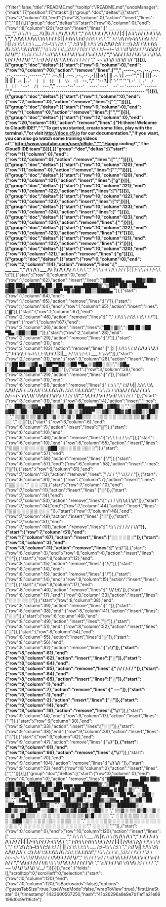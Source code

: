 {"filter":false,"title":"README.md","tooltip":"/README.md","undoManager":{"mark":17,"position":17,"stack":[[{"group":"doc","deltas":[{"start":{"row":7,"column":0},"end":{"row":8,"column":0},"action":"insert","lines":["",""]}]}],[{"group":"doc","deltas":[{"start":{"row":8,"column":0},"end":{"row":18,"column":120},"action":"insert","lines":["      ___           ___                       ___       ___           ___           ___           ___           ___     ","     /\\  \\         /\\  \\          ___        /\\__\\     |\\__\\         /\\  \\         /\\__\\         /\\  \\         /\\  \\    ","    /::\\  \\       /::\\  \\        /\\  \\      /:/  /     |:|  |       /::\\  \\       /:/  /        /::\\  \\        \\:\\  \\   ","   /:/\\:\\  \\     /:/\\:\\  \\       \\:\\  \\    /:/  /      |:|  |      /:/\\:\\  \\     /:/__/        /:/\\:\\  \\        \\:\\  \\  ","  /:/  \\:\\__\\   /::\\~\\:\\  \\      /::\\__\\  /:/  /       |:|__|__   /:/  \\:\\  \\   /::\\  \\ ___   /::\\~\\:\\  \\       /::\\  \\ "," /:/__/ \\:|__| /:/\\:\\ \\:\\__\\  __/:/\\/__/ /:/__/        /::::\\__\\ /:/__/ \\:\\__\\ /:/\\:\\  /\\__\\ /:/\\:\\ \\:\\__\\     /:/\\:\\__\\"," \\:\\  \\ /:/  / \\/__\\:\\/:/  / /\\/:/  /    \\:\\  \\       /:/~~/~    \\:\\  \\  \\/__/ \\/__\\:\\/:/  / \\/__\\:\\/:/  /    /:/  \\/__/","  \\:\\  /:/  /       \\::/  /  \\::/__/      \\:\\  \\     /:/  /       \\:\\  \\            \\::/  /       \\::/  /    /:/  /     ","   \\:\\/:/  /        /:/  /    \\:\\__\\       \\:\\  \\    \\/__/         \\:\\  \\           /:/  /        /:/  /     \\/__/      ","    \\::/__/        /:/  /      \\/__/        \\:\\__\\                  \\:\\__\\         /:/  /        /:/  /                 ","     ~~            \\/__/                     \\/__/                   \\/__/         \\/__/         \\/__/                  "]}]}],[{"group":"doc","deltas":[{"start":{"row":0,"column":0},"end":{"row":6,"column":70},"action":"remove","lines":["","     ,-----.,--.                  ,--. ,---.   ,--.,------.  ,------.","    '  .--./|  | ,---. ,--.,--. ,-|  || o   \\  |  ||  .-.  \\ |  .---'","    |  |    |  || .-. ||  ||  |' .-. |`..'  |  |  ||  |  \\  :|  `--, ","    '  '--'\\|  |' '-' ''  ''  '\\ `-' | .'  /   |  ||  '--'  /|  `---.","     `-----'`--' `---'  `----'  `---'  `--'    `--'`-------' `------'","    ----------------------------------------------------------------- "]}]}],[{"group":"doc","deltas":[{"start":{"row":1,"column":0},"end":{"row":2,"column":0},"action":"remove","lines":["",""]}]}],[{"group":"doc","deltas":[{"start":{"row":0,"column":0},"end":{"row":1,"column":0},"action":"remove","lines":["",""]}]}],[{"group":"doc","deltas":[{"start":{"row":12,"column":0},"end":{"row":20,"column":19},"action":"remove","lines":["Hi there! Welcome to Cloud9 IDE!","","To get you started, create some files, play with the terminal,","or visit http://docs.c9.io for our documentation.","If you want, you can also go watch some training videos at","http://www.youtube.com/user/c9ide.","","Happy coding!","The Cloud9 IDE team"]}]}],[{"group":"doc","deltas":[{"start":{"row":11,"column":0},"end":{"row":12,"column":0},"action":"remove","lines":["",""]}]}],[{"group":"doc","deltas":[{"start":{"row":10,"column":120},"end":{"row":11,"column":0},"action":"remove","lines":["",""]}]}],[{"group":"doc","deltas":[{"start":{"row":10,"column":120},"end":{"row":10,"column":121},"action":"insert","lines":["g"]}]}],[{"group":"doc","deltas":[{"start":{"row":10,"column":121},"end":{"row":10,"column":122},"action":"insert","lines":["i"]}]}],[{"group":"doc","deltas":[{"start":{"row":10,"column":122},"end":{"row":10,"column":123},"action":"insert","lines":["t"]}]}],[{"group":"doc","deltas":[{"start":{"row":10,"column":123},"end":{"row":10,"column":124},"action":"insert","lines":[" "]}]}],[{"group":"doc","deltas":[{"start":{"row":10,"column":123},"end":{"row":10,"column":124},"action":"remove","lines":[" "]}]}],[{"group":"doc","deltas":[{"start":{"row":10,"column":122},"end":{"row":10,"column":123},"action":"remove","lines":["t"]}]}],[{"group":"doc","deltas":[{"start":{"row":10,"column":121},"end":{"row":10,"column":122},"action":"remove","lines":["i"]}]}],[{"group":"doc","deltas":[{"start":{"row":10,"column":120},"end":{"row":10,"column":121},"action":"remove","lines":["g"]}]}],[{"group":"doc","deltas":[{"start":{"row":0,"column":0},"end":{"row":2,"column":114},"action":"remove","lines":["      ___           ___                       ___       ___           ___           ___           ___           ___     ","     /\\  \\         /\\  \\          ___        /\\__\\     |\\__\\         /\\  \\         /\\__\\         /\\  \\         /\\  \\    ","    /::\\  \\       /::\\  \\        /\\  \\      /:/  /     |:|  |       /::\\  \\       /:/  /        /::\\  \\        \\:\\"]},{"start":{"row":0,"column":0},"end":{"row":1,"column":62},"action":"insert","lines":["▓█████▄  ▄▄▄       ██▓ ██▓   ▓██   ██▓ ▄████▄   ██░ ██  ▄▄▄     ▄▄▄█████▓","▒██▀ ██▌▒████▄    ▓██▒▓██▒    ▒██  ██▒▒██▀ ▀█  ▓██░ ██▒▒████▄ "]},{"start":{"row":1,"column":64},"end":{"row":1,"column":65},"action":"remove","lines":["\\"]},{"start":{"row":1,"column":64},"end":{"row":1,"column":65},"action":"insert","lines":["▓"]},{"start":{"row":1,"column":67},"end":{"row":2,"column":46},"action":"remove","lines":[" ","   /:/\\:\\  \\     /:/\\:\\  \\       \\:\\  \\    /:/"]},{"start":{"row":1,"column":67},"end":{"row":2,"column":26},"action":"insert","lines":["██▒ ▓▒","░██   █▌▒██  ▀█▄  ▒██▒▒██░"]},{"start":{"row":2,"column":28},"end":{"row":2,"column":29},"action":"remove","lines":["/"]},{"start":{"row":2,"column":31},"end":{"row":3,"column":102},"action":"remove","lines":["   |:|  |      /:/\\:\\  \\     /:/__/        /:/\\:\\  \\        \\:\\  \\  ","  /:/  \\:\\__\\   /::\\~\\:\\  \\      /::\\__\\  /:/  /       |:|__|__   /:/  \\:\\  \\   /::\\  \\ ___   /::\\~\\:\\"]},{"start":{"row":2,"column":31},"end":{"row":3,"column":26},"action":"insert","lines":["▒██ ██░▒▓█    ▄ ▒██▀▀██░▒██  ▀█▄ ▒ ▓██░ ▒░","░▓█▄   ▌░██▄▄▄▄██ ░██░▒██░"]},{"start":{"row":3,"column":28},"end":{"row":3,"column":29},"action":"remove","lines":["\\"]},{"start":{"row":3,"column":31},"end":{"row":6,"column":61},"action":"remove","lines":["    /::\\  \\ "," /:/__/ \\:|__| /:/\\:\\ \\:\\__\\  __/:/\\/__/ /:/__/        /::::\\__\\ /:/__/ \\:\\__\\ /:/\\:\\  /\\__\\ /:/\\:\\ \\:\\__\\     /:/\\:\\__\\"," \\:\\  \\ /:/  / \\/__\\:\\/:/  / /\\/:/  /    \\:\\  \\       /:/~~/~    \\:\\  \\  \\/__/ \\/__\\:\\/:/  / \\/__\\:\\/:/  /    /:/  \\/__/","  \\:\\  /:/  /       \\::/  /  \\::/__/      \\:\\  \\     /:/  /  "]},{"start":{"row":3,"column":31},"end":{"row":6,"column":4},"action":"insert","lines":["░ ▐██▓░▒▓▓▄ ▄██▒░▓█ ░██ ░██▄▄▄▄██░ ▓██▓ ░ ","░▒████▓  ▓█   ▓██▒░██░░██████▒ ░ ██▒▓░▒ ▓███▀ ░░▓█▒░██▓ ▓█   ▓██▒ ▒██▒ ░ "," ▒▒▓  ▒  ▒▒   ▓▒█░░▓  ░ ▒░▓  ░  ██▒▒▒ ░ ░▒ ▒  ░ ▒ ░░▒░▒ ▒▒   ▓▒█░ ▒ ░░   "," ░ ▒"]},{"start":{"row":6,"column":6},"end":{"row":6,"column":7},"action":"insert","lines":["▒"]},{"start":{"row":6,"column":10},"end":{"row":6,"column":46},"action":"remove","lines":["\\:\\  \\            \\::/  /       \\::/"]},{"start":{"row":6,"column":10},"end":{"row":6,"column":55},"action":"insert","lines":["▒   ▒▒ ░ ▒ ░░ ░ ▒  ░▓██ ░▒░   ░  ▒    ▒ ░▒░ ░"]},{"start":{"row":6,"column":57},"end":{"row":6,"column":58},"action":"remove","lines":["/"]},{"start":{"row":6,"column":57},"end":{"row":6,"column":58},"action":"insert","lines":["▒"]},{"start":{"row":6,"column":61},"end":{"row":7,"column":13},"action":"remove","lines":[" /:/  /     ","   \\:\\/:/  / "]},{"start":{"row":6,"column":61},"end":{"row":7,"column":7},"action":"insert","lines":["▒▒ ░   ░    "," ░ ░  ░"]},{"start":{"row":7,"column":10},"end":{"row":7,"column":11},"action":"insert","lines":["░"]},{"start":{"row":7,"column":14},"end":{"row":7,"column":53},"action":"remove","lines":[" /:/  /    \\:\\__\\       \\:\\  \\    \\/__/"]},{"start":{"row":7,"column":14},"end":{"row":7,"column":44},"action":"insert","lines":["▒    ▒ ░  ░ ░   ▒ ▒ ░░  ░     "]},{"start":{"row":7,"column":48},"end":{"row":7,"column":49},"action":"insert","lines":["░"]},{"start":{"row":7,"column":51},"end":{"row":7,"column":101},"action":"remove","lines":["   \\:\\  \\           /:/  /        /:/  /     \\/__/"]},{"start":{"row":7,"column":51},"end":{"row":7,"column":67},"action":"insert","lines":["░░ ░  ░   ▒    ░"]},{"start":{"row":8,"column":3},"end":{"row":8,"column":11},"action":"remove","lines":[" \\::/__/"]},{"start":{"row":8,"column":3},"end":{"row":8,"column":4},"action":"insert","lines":["░"]},{"start":{"row":8,"column":12},"end":{"row":8,"column":15},"action":"remove","lines":["/:/"]},{"start":{"row":8,"column":14},"end":{"row":8,"column":15},"action":"remove","lines":["/"]},{"start":{"row":8,"column":14},"end":{"row":8,"column":15},"action":"insert","lines":["░"]},{"start":{"row":8,"column":17},"end":{"row":8,"column":40},"action":"remove","lines":["    \\/__/        \\:\\__\\"]},{"start":{"row":8,"column":17},"end":{"row":8,"column":33},"action":"insert","lines":["░ ░      ░  ░░ ░"]},{"start":{"row":8,"column":38},"end":{"row":8,"column":39},"action":"remove","lines":[" "]},{"start":{"row":8,"column":38},"end":{"row":8,"column":41},"action":"insert","lines":["░ ░"]},{"start":{"row":8,"column":48},"end":{"row":8,"column":49},"action":"insert","lines":["░"]},{"start":{"row":8,"column":51},"end":{"row":8,"column":52},"action":"insert","lines":["░"]},{"start":{"row":8,"column":54},"end":{"row":8,"column":55},"action":"insert","lines":["░"]},{"start":{"row":8,"column":56},"end":{"row":8,"column":62},"action":"remove","lines":["\\:\\__\\"]},{"start":{"row":8,"column":61},"end":{"row":8,"column":62},"action":"insert","lines":["░"]},{"start":{"row":8,"column":64},"end":{"row":8,"column":95},"action":"remove","lines":["  /:/  /        /:/  /         "]},{"start":{"row":8,"column":64},"end":{"row":8,"column":65},"action":"insert","lines":["░"]},{"start":{"row":9,"column":1},"end":{"row":9,"column":7},"action":"remove","lines":["    ~~"]},{"start":{"row":9,"column":1},"end":{"row":9,"column":2},"action":"insert","lines":["░"]},{"start":{"row":9,"column":14},"end":{"row":9,"column":19},"action":"remove","lines":["\\/__/"]},{"start":{"row":9,"column":14},"end":{"row":9,"column":17},"action":"insert","lines":["   "]},{"start":{"row":9,"column":30},"end":{"row":9,"column":33},"action":"insert","lines":["░ ░"]},{"start":{"row":9,"column":38},"end":{"row":9,"column":39},"action":"insert","lines":["░"]},{"start":{"row":9,"column":42},"end":{"row":9,"column":47},"action":"remove","lines":["\\/__/"]},{"start":{"row":9,"column":61},"end":{"row":9,"column":66},"action":"remove","lines":["\\/__/"]},{"start":{"row":9,"column":70},"end":{"row":9,"column":104},"action":"remove","lines":["\\/__/         \\/__/               "]},{"start":{"row":9,"column":73},"end":{"row":10,"column":0},"action":"insert","lines":["",""]}]}],[{"group":"doc","deltas":[{"start":{"row":0,"column":0},"end":{"row":10,"column":0},"action":"remove","lines":["▓█████▄  ▄▄▄       ██▓ ██▓   ▓██   ██▓ ▄████▄   ██░ ██  ▄▄▄     ▄▄▄█████▓","▒██▀ ██▌▒████▄    ▓██▒▓██▒    ▒██  ██▒▒██▀ ▀█  ▓██░ ██▒▒████▄   ▓  ██▒ ▓▒","░██   █▌▒██  ▀█▄  ▒██▒▒██░     ▒██ ██░▒▓█    ▄ ▒██▀▀██░▒██  ▀█▄ ▒ ▓██░ ▒░","░▓█▄   ▌░██▄▄▄▄██ ░██░▒██░     ░ ▐██▓░▒▓▓▄ ▄██▒░▓█ ░██ ░██▄▄▄▄██░ ▓██▓ ░ ","░▒████▓  ▓█   ▓██▒░██░░██████▒ ░ ██▒▓░▒ ▓███▀ ░░▓█▒░██▓ ▓█   ▓██▒ ▒██▒ ░ "," ▒▒▓  ▒  ▒▒   ▓▒█░░▓  ░ ▒░▓  ░  ██▒▒▒ ░ ░▒ ▒  ░ ▒ ░░▒░▒ ▒▒   ▓▒█░ ▒ ░░   "," ░ ▒  ▒   ▒   ▒▒ ░ ▒ ░░ ░ ▒  ░▓██ ░▒░   ░  ▒    ▒ ░▒░ ░  ▒   ▒▒ ░   ░    "," ░ ░  ░   ░   ▒    ▒ ░  ░ ░   ▒ ▒ ░░  ░         ░  ░░ ░  ░   ▒    ░      ","   ░          ░  ░ ░      ░  ░░ ░     ░ ░       ░  ░  ░      ░  ░        "," ░                            ░ ░     ░                                  ",""]},{"start":{"row":0,"column":0},"end":{"row":10,"column":120},"action":"insert","lines":["      ___           ___                       ___       ___           ___           ___           ___           ___     ","     /\\  \\         /\\  \\          ___        /\\__\\     |\\__\\         /\\  \\         /\\__\\         /\\  \\         /\\  \\    ","    /::\\  \\       /::\\  \\        /\\  \\      /:/  /     |:|  |       /::\\  \\       /:/  /        /::\\  \\        \\:\\  \\   ","   /:/\\:\\  \\     /:/\\:\\  \\       \\:\\  \\    /:/  /      |:|  |      /:/\\:\\  \\     /:/__/        /:/\\:\\  \\        \\:\\  \\  ","  /:/  \\:\\__\\   /::\\~\\:\\  \\      /::\\__\\  /:/  /       |:|__|__   /:/  \\:\\  \\   /::\\  \\ ___   /::\\~\\:\\  \\       /::\\  \\ "," /:/__/ \\:|__| /:/\\:\\ \\:\\__\\  __/:/\\/__/ /:/__/        /::::\\__\\ /:/__/ \\:\\__\\ /:/\\:\\  /\\__\\ /:/\\:\\ \\:\\__\\     /:/\\:\\__\\"," \\:\\  \\ /:/  / \\/__\\:\\/:/  / /\\/:/  /    \\:\\  \\       /:/~~/~    \\:\\  \\  \\/__/ \\/__\\:\\/:/  / \\/__\\:\\/:/  /    /:/  \\/__/","  \\:\\  /:/  /       \\::/  /  \\::/__/      \\:\\  \\     /:/  /       \\:\\  \\            \\::/  /       \\::/  /    /:/  /     ","   \\:\\/:/  /        /:/  /    \\:\\__\\       \\:\\  \\    \\/__/         \\:\\  \\           /:/  /        /:/  /     \\/__/      ","    \\::/__/        /:/  /      \\/__/        \\:\\__\\                  \\:\\__\\         /:/  /        /:/  /                 ","     ~~            \\/__/                     \\/__/                   \\/__/         \\/__/         \\/__/                  "]}]}]]},"ace":{"folds":[],"scrolltop":0,"scrollleft":0,"selection":{"start":{"row":10,"column":120},"end":{"row":10,"column":120},"isBackwards":false},"options":{"guessTabSize":true,"useWrapMode":false,"wrapToView":true},"firstLineState":0},"timestamp":1423600567250,"hash":"41b26296a8e9e7b11ef1a21e89196d0c9e116cfe"}